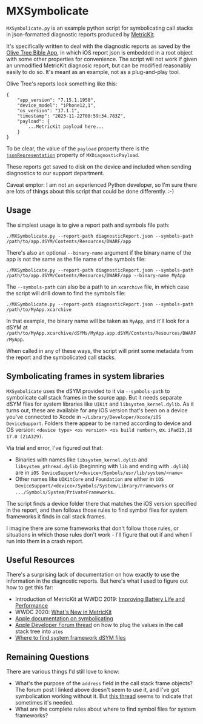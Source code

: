 # MXSymbolicate

`MXSymbolicate.py` is an example python script for symbolicating call stacks in json-formatted diagnostic reports produced by [MetricKit](https://developer.apple.com/documentation/metrickit).

It's specifically written to deal with the diagnostic reports as saved by the [Olive Tree Bible App](https://apps.apple.com/us/app/bible-app-read-study-daily/id332615624), in which iOS report json is embedded in a root object with some other properties for convenience. The script will not work if given an unmodified MetricKit diagnosic report, but can be modified reasonably easily to do so. It's meant as an example, not as a plug-and-play tool.

Olive Tree's reports look something like this:

```
{
    "app_version": "7.15.1.1958",
    "device_model": "iPhone12,1",
    "os_version": "17.1.1",
    "timestamp": "2023-11-22T08:59:34.783Z",
    "payload": {
        ...MetricKit payload here...
    }
}
```
To be clear, the value of the `payload` property there is the [`jsonRepresentation`](https://developer.apple.com/documentation/metrickit/mxdiagnosticpayload/3552307-jsonrepresentation) property of `MXDiagnosticPayload`.

These reports get saved to disk on the device and included when sending diagnostics to our support department.

Caveat emptor: I am not an experienced Python developer, so I'm sure there are lots of things about this script that could be done differently. :-)

## Usage

The simplest usage is to give a report path and symbols file path:
```
./MXSymbolicate.py --report-path diagnosticReport.json --symbols-path /path/to/app.dSYM/Contents/Resources/DWARF/app
```

There's also an optional `--binary-name` argument if the binary name of the app is not the same as the file name of the symbols file:

```
./MXSymbolicate.py --report-path diagnosticReport.json --symbols-path /path/to/app.dSYM/Contents/Resources/DWARF/app --binary-name MyApp
```

The `--symbols-path` can also be a path to an `xcarchive` file, in which case the script will drill down to find the symbols file:

```
./MXSymbolicate.py --report-path diagnosticReport.json --symbols-path /path/to/MyApp.xcarchive
```

In that example, the binary name will be taken as `MyApp`, and it'll look for a dSYM at `/path/to/MyApp.xcarchive/dSYMs/MyApp.app.dSYM/Contents/Resources/DWARF/MyApp`.

When called in any of these ways, the script will print some metadata from the report and the symbolicated call stacks.

## Symbolicating frames in system libraries

`MXSymbolicate` uses the dSYM provided to it via `--symbols-path` to symbolicate call stack frames in the source app. But it needs separate dSYM files for system libraries like `UIKit` and `libsystem_kernel.dylib`. As it turns out, these are available for any iOS version that's been on a device you've connected to Xcode in `~/Library/Developer/Xcode/iOS DeviceSupport`. Folders there appear to be named according to device and OS version: `<device type> <os version> <os build number>`, ex. `iPad13,16 17.0 (21A329)`.

Via trial and error, I've figured out that:

 - Binaries with names like `libsystem_kernel.dylib` and `libsystem_pthread.dylib` (beginning with `lib` and ending with `.dylib`) are in `iOS DeviceSupport/<device>/Symbols/usr/lib/system/<name>`
 - Other names like `UIKitCore` and `Foundation` are either in `iOS DeviceSupport/<device>/Symbols/System/Library/Frameworks` or `.../Symbols/System/PrivateFrameworks`.

The script finds a device folder there that matches the iOS version specified in the report, and then follows those rules to find symbol files for system frameworks it finds in call stack frames.

I imagine there are some frameworks that don't follow those rules, or situations in which those rules don't work - I'll figure that out if and when I run into them in a crash report.

## Useful Resources

There's a surprising lack of documentation on how exactly to use the information in the diagnostic reports. But here's what I used to figure out how to get this far:

 - Introduction of MetricKit at WWDC 2019: [Improving Battery Life and Performance](https://developer.apple.com/videos/play/wwdc2019/417/)
 - WWDC 2020: [What's New in MetricKit](https://developer.apple.com/videos/play/wwdc2020/10081/)
 - [Apple documentation on symbolicating](https://developer.apple.com/documentation/xcode/adding-identifiable-symbol-names-to-a-crash-report)
 - [Apple Developer Forum thread](https://developer.apple.com/forums/thread/681967) on how to plug the values in the call stack tree into `atos`
 - [Where to find system framework dSYM files](https://www.finik.net/2017/03/20/iOS-Crash-Symbolication-for-dummies-Part-2/)

## Remaining Questions

There are various things I'd still love to know:

 - What's the purpose of the `address` field in the call stack frame objects? The forum post I linked above doesn't seem to use it, and I've got symbolication working without it. But [this thread](https://github.com/ChimeHQ/Meter/issues/3) seems to indicate that sometimes it's needed.
 - What are the complete rules about where to find symbol files for system frameworks?
